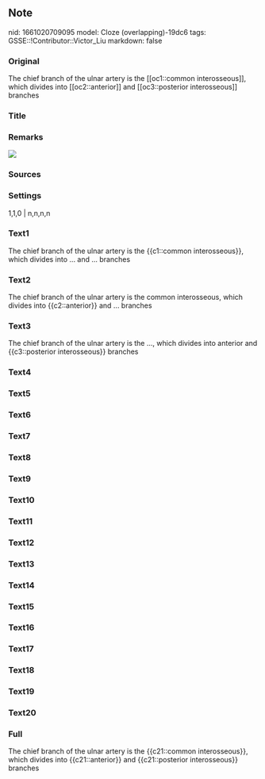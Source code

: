 ## Note
nid: 1661020709095
model: Cloze (overlapping)-19dc6
tags: GSSE::!Contributor::Victor_Liu
markdown: false

### Original
The chief branch of the ulnar artery is the [[oc1::common interosseous]], which divides into [[oc2::anterior]] and [[oc3::posterior interosseous]] branches

### Title


### Remarks
<img src="paste-0ae653fc7c706d3080f05a143b39b1a977a47e44.jpg">

### Sources


### Settings
1,1,0 | n,n,n,n

### Text1
The chief branch of the ulnar artery is the {{c1::common interosseous}}, which divides into ... and ... branches

### Text2
The chief branch of the ulnar artery is the common interosseous, which divides into {{c2::anterior}} and ... branches

### Text3
The chief branch of the ulnar artery is the ..., which divides into anterior and {{c3::posterior interosseous}} branches

### Text4


### Text5


### Text6


### Text7


### Text8


### Text9


### Text10


### Text11


### Text12


### Text13


### Text14


### Text15


### Text16


### Text17


### Text18


### Text19


### Text20


### Full
The chief branch of the ulnar artery is the {{c21::common interosseous}}, which divides into {{c21::anterior}} and {{c21::posterior interosseous}} branches
